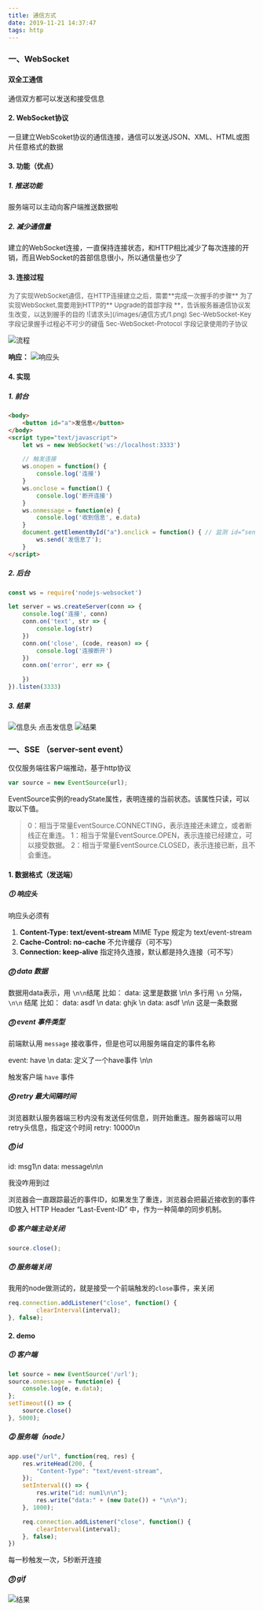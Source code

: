 ```yaml
---
title: 通信方式
date: 2019-11-21 14:37:47
tags: http
---
```


### 一、WebSocket
#### 双全工通信
通信双方都可以发送和接受信息
#### 2. WebSocket协议
一旦建立WebScoket协议的通信连接，通信可以发送JSON、XML、HTML或图片任意格式的数据

#### 3. 功能（优点）
##### 1. 推送功能
服务端可以主动向客户端推送数据啦
##### 2. 减少通信量
建立的WebSocket连接，一直保持连接状态，和HTTP相比减少了每次连接的开销，而且WebSocket的首部信息很小，所以通信量也少了

#### 3. 连接过程
<p style='font-size:13px;color:#565656'>
为了实现WebSocket通信，在HTTP连接建立之后，需要**完成一次握手的步骤**
为了实现WebSocket,需要用到HTTP的** Upgrade的首部字段 **，告诉服务器通信协议发生改变，以达到握手的目的
![请求头](/images/通信方式/1.png)
Sec-WebSocket-Key 字段记录握手过程必不可少的键值
Sec-WebSocket-Protocol 字段记录使用的子协议

![流程](/images/通信方式/3.png)
</p>

**响应：**
![响应头](/images/通信方式/2.png)

#### 4. 实现
##### 1. 前台
``` html
<body>
    <button id="a">发信息</button>
</body>
<script type="text/javascript">
    let ws = new WebSocket('ws://localhost:3333')

    // 触发连接
    ws.onopen = function() {
        console.log('连接')
    }
    ws.onclose = function() {
        console.log('断开连接')
    }
    ws.onmessage = function(e) {
        console.log('收到信息', e.data)
    }
    document.getElementById("a").onclick = function() { // 监测 id=“sendb”的 按钮 触发 onclick 就会发送数据 send //
        ws.send('发信息了');
    }
</script>

```

##### 2. 后台
``` javascript
const ws = require('nodejs-websocket')

let server = ws.createServer(conn => {
    console.log('连接', conn)
    conn.on('text', str => {
        console.log(str)
    })
    conn.on('close', (code, reason) => {
        console.log('连接断开')
    })
    conn.on('error', err => {

    })
}).listen(3333)
```
##### 3. 结果
![信息头](/images/通信方式/4.png)
点击发信息
![结果](/images/通信方式/5.png)


### 一、SSE （server-sent event）
仅仅服务端往客户端推动，基于http协议
``` javascript
var source = new EventSource(url);
```
EventSource实例的readyState属性，表明连接的当前状态。该属性只读，可以取以下值。
>0：相当于常量EventSource.CONNECTING，表示连接还未建立，或者断线正在重连。
1：相当于常量EventSource.OPEN，表示连接已经建立，可以接受数据。
2：相当于常量EventSource.CLOSED，表示连接已断，且不会重连。

#### 1. 数据格式（发送端）
##### ⓵ 响应头
响应头必须有
1.  **Content-Type: text/event-stream** MIME Type 规定为 text/event-stream
2. **Cache-Control: no-cache** 不允许缓存（可不写）
3. **Connection: keep-alive**  指定持久连接，默认都是持久连接（可不写）

##### ⓶ data 数据
数据用data表示，用 `\n\n`结尾
比如： data: 这里是数据 \n\n 
多行用 `\n` 分隔，`\n\n` 结尾
比如：
data: asdf \n
data: ghjk \n
data: asdf \n\n
这是一条数据

##### ⓷ event 事件类型
前端默认用 `message` 接收事件，但是也可以用服务端自定的事件名称

event: have \n
data: 定义了一个have事件 \n\n

触发客户端 `have` 事件

##### ⓸ retry 最大间隔时间
浏览器默认服务器端三秒内没有发送任何信息，则开始重连。服务器端可以用retry头信息，指定这个时间
retry: 10000\n

##### ⓹ id
id: msg1\n
data: message\n\n

我没咋用到过 

浏览器会一直跟踪最近的事件ID，如果发生了重连，浏览器会把最近接收到的事件ID放入 HTTP Header “Last-Event-ID” 中，作为一种简单的同步机制。

##### ⓺ 客户端主动关闭
``` javascript
source.close();
```

##### ⓻ 服务端关闭
我用的node做测试的，就是接受一个前端触发的`close`事件，来关闭
``` javascript
req.connection.addListener("close", function() {
        clearInterval(interval);
}, false);
```
#### 2. demo
##### ⓵ 客户端
``` javascript
let source = new EventSource('/url');
source.onmessage = function(e) {
    console.log(e, e.data);
};
setTimeout(() => {
    source.close()
}, 5000);
```
##### ⓶ 服务端（node）
``` javascript
app.use("/url", function(req, res) {
    res.writeHead(200, {
        "Content-Type": "text/event-stream",
    });
    setInterval(() => {
        res.write("id: num1\n\n");
        res.write("data:" + (new Date()) + "\n\n");
    }, 1000);

    req.connection.addListener("close", function() {
        clearInterval(interval);
    }, false);
})
```

每一秒触发一次，5秒断开连接

##### ⓷ gif
![结果](/images/通信方式/6.gif)













